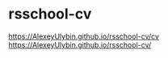 # rsschool-cv
https://AlexeyUlybin.github.io/rsschool-cv/cv
https://AlexeyUlybin.github.io/rsschool-cv/
